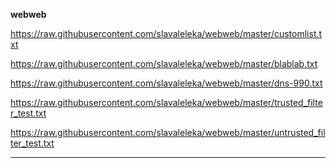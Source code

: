 
**webweb**

https://raw.githubusercontent.com/slavaleleka/webweb/master/customlist.txt

https://raw.githubusercontent.com/slavaleleka/webweb/master/blablab.txt

https://raw.githubusercontent.com/slavaleleka/webweb/master/dns-990.txt

https://raw.githubusercontent.com/slavaleleka/webweb/master/trusted_filter_test.txt

https://raw.githubusercontent.com/slavaleleka/webweb/master/untrusted_filter_test.txt

* * *

